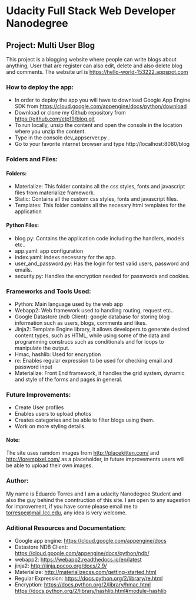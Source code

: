 # Udacity Full Stack Web Developer Nanodegree



## Project: Multi User Blog

This project is a blogging website where people can write blogs about anything, User that are register can also edit, delete
and also delete blog and comments. The website url is https://hello-world-153222.appspot.com

### How to deploy the app:

* In order to deploy the app you will have to download Google App Engine SDK from https://cloud.google.com/appengine/docs/python/download
* Download or clone my Github repository from https://github.com/etp19/blog.git
* To run locally, unsip the content and open the console in the location where you unzip the content.
* Type in the console dev_appserver.py . 
* Go to your favorite internet browser and type http://localhost:8080/blog

### Folders and Files:

#### Folders:

- Materialize: This folder contains all the css styles, fonts and javascript files from materialize framework.
- Static: Contains all the custom css styles, fonts and javascript files.
- Templates: This folder contains all the necesary html templates for the application

#### Python Files:

- blog.py: Contains the application code including the handlers, models etc.. 
- app.yaml: app configuration
- index.yaml: indexs necessary for the app.
- user_and_password.py: Has the login for test valid users, password and emails.
- security.py: Handles the encryption needed for passwords and cookies. 

### Frameworks and Tools Used:

- Python: Main language used by the web app
- Webapp2: Web framework used to handling routing, request etc..
- Google Datastore (ndb Client): google database for storing blog information such as users, blogs, comments and likes.
- Jinja2: Template Engine library, it allows developers to generate desired content types, such as HTML, 
while using some of the data and programming construcs such as conditionals and for loops to manipulate the output.
- Hmac, hashlib: Used for encryption
- re: Enables regular expression to be used for checking email and password input
- Materialize: Front End framework, it handles the grid system, dynamic and style of the forms and pages in general.

### Future Improvements:

- Create User profiles
- Enables users to upload photos
- Creates categories and be able to filter blogs using them. 
- Work on more styling details.

#### Note:

The site uses ramdom images from http://placekitten.com/ and http://lorempixel.com/ as a placeholder,
in future improvements users will be able to upload their own images.

### Author:

My name is Eduardo Torres and I am a udacity Nanodegree Student and also the guy behind the conntruction of this site.
I am open to any sugestion for improvement, if you have some please email me to torrespe@mail.lcc.edu, any idea is very welcome.


### Aditional Resources and Documentation:

- Google app engine: https://cloud.google.com/appengine/docs
- Datastore NDB Client: https://cloud.google.com/appengine/docs/python/ndb/
- webapp2: https://webapp2.readthedocs.io/en/latest
- jinja2: http://jinja.pocoo.org/docs/2.9/
- Materialize: http://materializecss.com/getting-started.html
- Regular Expression: https://docs.python.org/2/library/re.html
- Encryption: https://docs.python.org/2/library/hmac.html 
   https://docs.python.org/2/library/hashlib.html#module-hashlib
